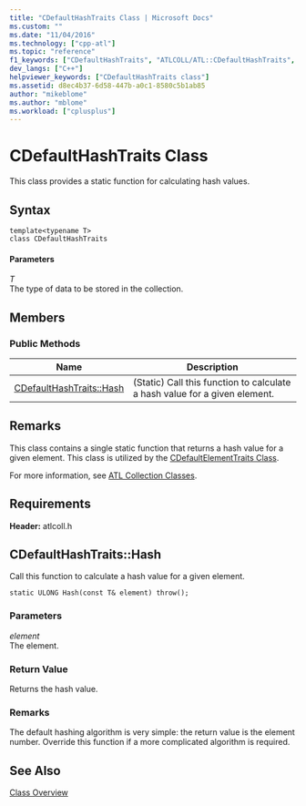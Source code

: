 ```yaml
---
title: "CDefaultHashTraits Class | Microsoft Docs"
ms.custom: ""
ms.date: "11/04/2016"
ms.technology: ["cpp-atl"]
ms.topic: "reference"
f1_keywords: ["CDefaultHashTraits", "ATLCOLL/ATL::CDefaultHashTraits", "ATLCOLL/ATL::CDefaultHashTraits::Hash"]
dev_langs: ["C++"]
helpviewer_keywords: ["CDefaultHashTraits class"]
ms.assetid: d8ec4b37-6d58-447b-a0c1-8580c5b1ab85
author: "mikeblome"
ms.author: "mblome"
ms.workload: ["cplusplus"]
---
```

# CDefaultHashTraits Class

This class provides a static function for calculating hash values.

## Syntax

```
template<typename T>  
class CDefaultHashTraits
```

#### Parameters

*T*  
The type of data to be stored in the collection.

## Members

### Public Methods

|Name|Description|
|----------|-----------------|
|[CDefaultHashTraits::Hash](#hash)|(Static) Call this function to calculate a hash value for a given element.|

## Remarks

This class contains a single static function that returns a hash value for a given element. This class is utilized by the [CDefaultElementTraits Class](../../atl/reference/cdefaultelementtraits-class.md).

For more information, see [ATL Collection Classes](../../atl/atl-collection-classes.md).

## Requirements

**Header:** atlcoll.h

##  <a name="hash"></a>  CDefaultHashTraits::Hash

Call this function to calculate a hash value for a given element.

```
static ULONG Hash(const T& element) throw();
```

### Parameters

*element*  
The element.

### Return Value

Returns the hash value.

### Remarks

The default hashing algorithm is very simple: the return value is the element number. Override this function if a more complicated algorithm is required.

## See Also

[Class Overview](../../atl/atl-class-overview.md)
